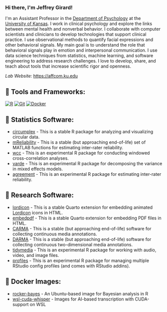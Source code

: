 ### Hi there, I'm Jeffrey Girard! 

I'm an Assistant Professor in the [Department of Psychology][kupsych] at the [University of Kansas][ku]. I work in clinical psychology and explore the links between mental health and nonverbal behavior. I collaborate with computer scientists and clinicians to develop technologies that support clinical practice. I use observational methods to quantify facial expressions and other behavioral signals. My main goal is to understand the role that behavioral signals play in emotion and interpersonal communication. I use data science techniques from statistics, machine learning, and software engineering to address research challenges. I love to develop, share, and teach about tools that increase scientific rigor and openness.

*Lab Website:* https://affcom.ku.edu

## 🔨 Tools and Frameworks:
[![R](https://img.shields.io/badge/R-%23276DC3.svg?logo=r&logoColor=white)](#) [![Git](https://img.shields.io/badge/Git-F05032?logo=git&logoColor=fff)](#) [![Docker](https://img.shields.io/badge/Docker-2496ED?logo=docker&logoColor=fff)](#)

## 🧮 Statistics Software:
- [circumplex][circumplex] - This is a stable R package for analyzing and visualizing circular data.
- [mReliability][mreliability] - This is a stable (but approaching end-of-life) set of MATLAB functions for estimating inter-rater reliability.
- [wcc][wcc] - This is an experimental R package for conducting windowed cross-correlation analyses.
- [varde][varde] - This is an experimental R package for decomposing the variance in mixed effects models.
- [agreement][agreement] - This is an experimental R package for estimating inter-rater reliability.

## 🧭 Research Software:
- [lordicon][lordicon] - This is a stable Quarto extension for embedding animated [Lordicon](https://www.lordicon.com/icons) icons in HTML.
- [embedpdf][embedpdf] - This is a stable Quarto extension for embedding PDF files in HTML.
- [CARMA][carma] - This is a stable (but approaching end-of-life) software for collecting continuous media annotations.
- [DARMA][darma] - This is a stable (but approaching end-of-life) software for collecting continuous two-dimensional media annotations.
- [tidymedia][tidymedia] - This is an experimental R package for working with audio, video, and image files.
- [profiles][profiles] - This is an experimental R package for managing multiple RStudio config profiles (and comes with RStudio addins).

## 🐳 Docker Images:
- [rocker-bayes][rocker-bayes] - An Ubuntu-based image for Bayesian analysis in R
- [wsl-cuda-whisper][wsl-cuda-whisper] - Images for AI-based transcription with CUDA-support on WSL

[circumplex]: https://circumplex.jmgirard.com/
[agreement]: https://github.com/jmgirard/agreement
[tidymedia]: https://github.com/jmgirard/tidymedia
[lordicon]: https://github.com/jmgirard/lordicon
[embedpdf]: https://github.com/jmgirard/embedpdf
[profiles]: https://github.com/jmgirard/profiles
[kupsych]: https://psych.ku.edu
[ku]: https://ku.edu
[website]: https://www.jmgirard.com
[email]: mailto:jmgirard@ku.edu
[twitter]: http://twitter.com/jeffreymgirard
[scholar]: https://scholar.google.com/citations?user=N2UcZ84AAAAJ
[publons]: https://publons.com/researcher/517315/jeffrey-m-girard/
[orcid]: https://orcid.org/0000-0002-7359-3746
[wcc]: https://github.com/jmgirard/wcc
[varde]: https://github.com/jmgirard/varde
[carma]: https://carma.jmgirard.com
[darma]: https://darma.jmgirard.com
[mreliability]: https://mreliability.jmgirard.com
[rocker-bayes]: https://github.com/jmgirard/rocker-bayes
[wsl-cuda-whisper]: https://github.com/jmgirard/wsl-cuda-whisper
